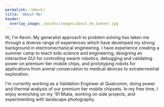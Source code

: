```yaml
---
permalink: /about/
title: "About Me"
header:
  overlay_image: /assets/images/about_me_banner.jpg
---
```


Hi, I'm Kevin. My generalist approach to problem solving has taken me through a diverse range of experiences which have developed my strong background in electromechanical engineering. I have experience creating a summer camp to teach kids science and engineering, designing an interactive GUI for controlling swarm robotics, debugging and validating power on premium-tier mobile chips, and prototyping robots for applications from animal conservation to medical devices to extraterrestrial exploration.

I'm currently working as a Validation Engineer at Qualcomm, doing power and thermal analysis of our premium tier mobile chipsets. In my free time, I enjoy wrenching on my '91 Miata, working on side projects, and experimenting with landscape photography.
